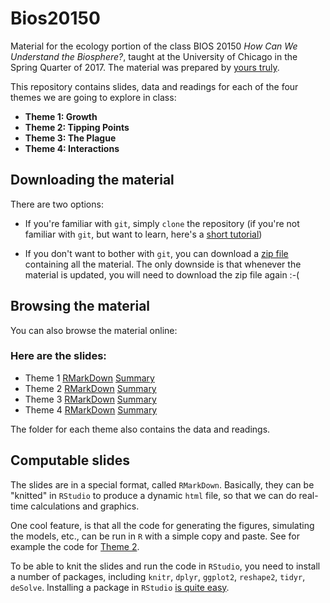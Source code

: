 # Bios20150

Material for the ecology portion of the class BIOS 20150 *How Can We Understand the Biosphere?*, taught at the University of Chicago in the Spring Quarter of 2017. The material was prepared by [yours truly](http://allesinalab.uchicago.edu/?page_id=2).

This repository contains slides, data and readings for each of the four themes we are going to explore in class:

- **Theme 1: Growth**
- **Theme 2: Tipping Points**
- **Theme 3: The Plague**
- **Theme 4: Interactions**

## Downloading the material

There are two options:
- If you're familiar with `git`, simply `clone` the repository 
(if you're not familiar with `git`, but want to learn, here's a [short tutorial](http://goo.gl/H1qfgr)) 

- If you don't want to bother with `git`, you can download a [zip file](https://github.com/StefanoAllesina/Bios20150/archive/master.zip) containing all the material. 
The only downside is that whenever the material is updated, you will need to download the zip file again :-(

## Browsing the material

You can also browse the material online:
### Here are the slides: 
- Theme 1 [RMarkDown](https://github.com/StefanoAllesina/Bios20150/blob/master/theme_1/theme_1.Rmd) [Summary](https://github.com/StefanoAllesina/Bios20150/blob/master/theme_1/theme_1_summary.pdf)
- Theme 2 [RMarkDown](https://github.com/StefanoAllesina/Bios20150/blob/master/theme_2/theme_2.Rmd) [Summary](https://github.com/StefanoAllesina/Bios20150/blob/master/theme_2/theme_2_summary.pdf)
- Theme 3 [RMarkDown](https://github.com/StefanoAllesina/Bios20150/blob/master/theme_3/theme_3.Rmd) [Summary](https://github.com/StefanoAllesina/Bios20150/blob/master/theme_3/theme_3_summary.pdf)
- Theme 4 [RMarkDown](https://github.com/StefanoAllesina/Bios20150/blob/master/theme_4/theme_4.Rmd) [Summary](https://github.com/StefanoAllesina/Bios20150/blob/master/theme_4/theme_4_summary.pdf)

The folder for each theme also contains the data and readings.

## Computable slides

The slides are in a special format, called `RMarkDown`. Basically, they can be "knitted" in `RStudio` to produce a dynamic `html` file, so that we can do real-time calculations and graphics. 

One cool feature, is that all the code for generating the figures, simulating the models, etc., can be run in `R` with a simple copy and paste. See for example the code for [Theme 2](https://github.com/StefanoAllesina/Bios20150/blob/master/theme_2/theme_2.Rmd).

To be able to knit the slides and run the code in `RStudio`, you need to install a number of packages, including `knitr`, `dplyr`, `ggplot2`, `reshape2`, `tidyr`, `deSolve`. Installing a package in `RStudio` [is quite easy](https://www.youtube.com/watch?v=u1r5XTqrCTQ).
